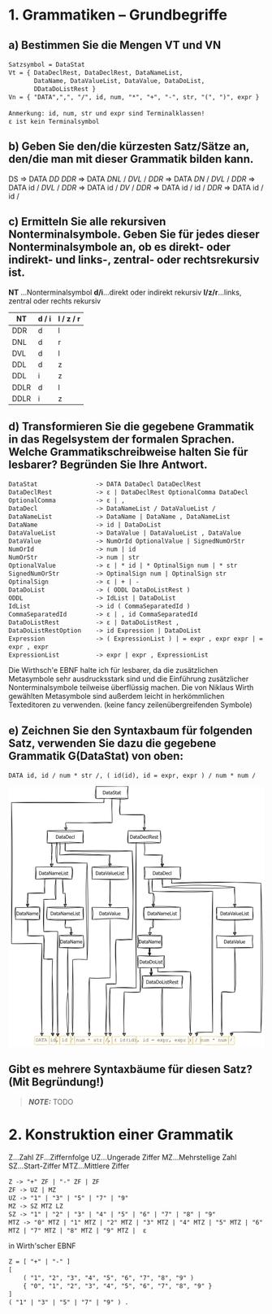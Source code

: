 # 1. Grammatiken – Grundbegriffe

## a) Bestimmen Sie die Mengen VT und VN
```
Satzsymbol = DataStat
Vt = { DataDeclRest, DataDeclRest, DataNameList, 
       DataName, DataValueList, DataValue, DataDoList,
       DDataDoListRest }
Vn = { "DATA",",", "/", id, num, "*", "+", "-", str, "(", ")", expr }

Anmerkung: id, num, str und expr sind Terminalklassen!
ε ist kein Terminalsymbol
```

## b) Geben Sie den/die kürzesten Satz/Sätze an, den/die man mit dieser Grammatik bilden kann.

DS => DATA *DD* *DDR* =>
DATA *DNL* / *DVL* / *DDR* =>
DATA *DN* / *DVL* / *DDR* =>
DATA id / *DVL* / *DDR* =>
DATA id / *DV* / *DDR* =>
DATA id / id / *DDR* =>
DATA id / id /

## c) Ermitteln Sie alle rekursiven Nonterminalsymbole. Geben Sie für jedes dieser Nonterminalsymbole an, ob es direkt- oder indirekt- und links-, zentral- oder rechtsrekursiv ist.

**NT** ...Nonterminalsymbol
**d/i**...direkt oder indirekt rekursiv
**l/z/r**...links, zentral oder rechts rekursiv

| NT  | d / i | l / z / r |
|---  |---    | ---       |
| DDR  |   d |  l   |
| DNL  |   d |  r   |
| DVL  |   d |  l   |
| DDL  |   d |  z   |
| DDL  |   i |  z   |
| DDLR |   d |  l   |
| DDLR |   i |  z   |


## d) Transformieren Sie die gegebene Grammatik in das Regelsystem der formalen Sprachen. Welche Grammatikschreibweise halten Sie für lesbarer? Begründen Sie Ihre Antwort.

```
DataStat                -> DATA DataDecl DataDeclRest
DataDeclRest            -> ε | DataDeclRest OptionalComma DataDecl
OptionalComma           -> ε | ,
DataDecl                -> DataNameList / DataValueList /
DataNameList            -> DataName | DataName , DataNameList
DataName                -> id | DataDoList
DataValueList           -> DataValue | DataValueList , DataValue
DataValue               -> NumOrId OptionalValue | SignedNumOrStr
NumOrId                 -> num | id
NumOrStr                -> num | str
OptionalValue           -> ε | * id | * OptinalSign num | * str
SignedNumOrStr          -> OptinalSign num | OptinalSign str
OptinalSign             -> ε | + | -
DataDoList              -> ( ODDL DataDoListRest )
ODDL                    -> IdList | DataDoList
IdList                  -> id ( CommaSeparatedId ) 
CommaSeparatedId        -> ε | , id CommaSeparatedId
DataDoListRest          -> ε | DataDoListRest , 
DataDoListRestOption    -> id Expression | DataDoList
Expression              -> ( ExpressionList ) | = expr , expr expr | = expr , expr
ExpressionList          -> expr | expr , ExpressionList
```

Die Wirthsch'e EBNF halte ich für lesbarer, da die zusätzlichen Metasymbole sehr
ausdrucksstark sind und die Einführung zusätzlicher Nonterminalsymbole teilweise überflüssig machen. Die von Niklaus Wirth gewählten Metasymbole sind außerdem leicht in herkömmlichen Texteditoren zu verwenden. (keine fancy zeilenübergreifenden Symbole)


## e) Zeichnen Sie den Syntaxbaum für folgenden Satz, verwenden Sie dazu die gegebene Grammatik G(DataStat) von oben:
```
DATA id, id / num * str /, ( id(id), id = expr, expr ) / num * num /
```

![Syntaxtree](pictures/Syntaxtree.png)

## Gibt es mehrere Syntaxbäume für diesen Satz? (Mit Begründung!)

 >**_NOTE:_**
TODO



# 2. Konstruktion einer Grammatik

Z...Zahl
ZF...Ziffernfolge
UZ...Ungerade Ziffer
MZ...Mehrstellige Zahl
SZ...Start-Ziffer
MTZ...Mittlere Ziffer

```
Z -> "+" ZF | "-" ZF | ZF
ZF -> UZ | MZ
UZ -> "1" | "3" | "5" | "7" | "9" 
MZ -> SZ MTZ LZ
SZ -> "1" | "2" | "3" | "4" | "5" | "6" | "7" | "8" | "9"
MTZ -> "0" MTZ | "1" MTZ | "2" MTZ | "3" MTZ | "4" MTZ | "5" MTZ | "6" MTZ | "7" MTZ | "8" MTZ | "9" MTZ |  ε
```

in Wirth'scher EBNF
```
Z = [ "+" | "-" ] 
[
    ( "1", "2", "3", "4", "5", "6", "7", "8", "9" )
    { "0", "1", "2", "3", "4", "5", "6", "7", "8", "9" }
]
( "1" | "3" | "5" | "7" | "9" ) .
```

